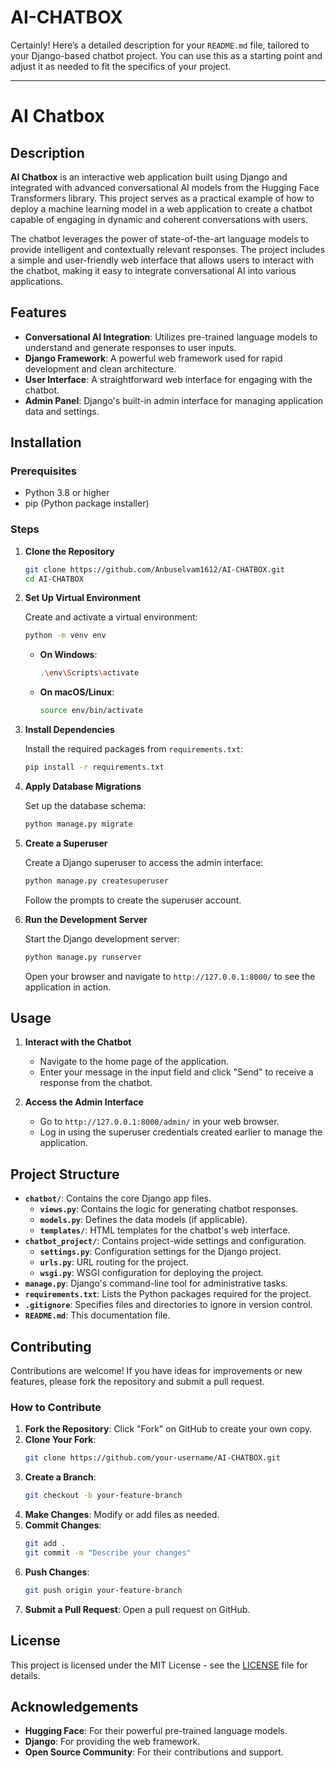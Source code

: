 # AI-CHATBOX
Certainly! Here’s a detailed description for your `README.md` file, tailored to your Django-based chatbot project. You can use this as a starting point and adjust it as needed to fit the specifics of your project.

---

# AI Chatbox

## Description

**AI Chatbox** is an interactive web application built using Django and integrated with advanced conversational AI models from the Hugging Face Transformers library. This project serves as a practical example of how to deploy a machine learning model in a web application to create a chatbot capable of engaging in dynamic and coherent conversations with users.

The chatbot leverages the power of state-of-the-art language models to provide intelligent and contextually relevant responses. The project includes a simple and user-friendly web interface that allows users to interact with the chatbot, making it easy to integrate conversational AI into various applications.

## Features

- **Conversational AI Integration**: Utilizes pre-trained language models to understand and generate responses to user inputs.
- **Django Framework**: A powerful web framework used for rapid development and clean architecture.
- **User Interface**: A straightforward web interface for engaging with the chatbot.
- **Admin Panel**: Django's built-in admin interface for managing application data and settings.

## Installation

### Prerequisites

- Python 3.8 or higher
- pip (Python package installer)

### Steps

1. **Clone the Repository**

   ```bash
   git clone https://github.com/Anbuselvam1612/AI-CHATBOX.git
   cd AI-CHATBOX
   ```

2. **Set Up Virtual Environment**

   Create and activate a virtual environment:

   ```bash
   python -m venv env
   ```

   - **On Windows**:
     ```bash
     .\env\Scripts\activate
     ```

   - **On macOS/Linux**:
     ```bash
     source env/bin/activate
     ```

3. **Install Dependencies**

   Install the required packages from `requirements.txt`:

   ```bash
   pip install -r requirements.txt
   ```

4. **Apply Database Migrations**

   Set up the database schema:

   ```bash
   python manage.py migrate
   ```

5. **Create a Superuser**

   Create a Django superuser to access the admin interface:

   ```bash
   python manage.py createsuperuser
   ```

   Follow the prompts to create the superuser account.

6. **Run the Development Server**

   Start the Django development server:

   ```bash
   python manage.py runserver
   ```

   Open your browser and navigate to `http://127.0.0.1:8000/` to see the application in action.

## Usage

1. **Interact with the Chatbot**

   - Navigate to the home page of the application.
   - Enter your message in the input field and click "Send" to receive a response from the chatbot.

2. **Access the Admin Interface**

   - Go to `http://127.0.0.1:8000/admin/` in your web browser.
   - Log in using the superuser credentials created earlier to manage the application.

## Project Structure

- **`chatbot/`**: Contains the core Django app files.
  - **`views.py`**: Contains the logic for generating chatbot responses.
  - **`models.py`**: Defines the data models (if applicable).
  - **`templates/`**: HTML templates for the chatbot's web interface.
- **`chatbot_project/`**: Contains project-wide settings and configuration.
  - **`settings.py`**: Configuration settings for the Django project.
  - **`urls.py`**: URL routing for the project.
  - **`wsgi.py`**: WSGI configuration for deploying the project.
- **`manage.py`**: Django's command-line tool for administrative tasks.
- **`requirements.txt`**: Lists the Python packages required for the project.
- **`.gitignore`**: Specifies files and directories to ignore in version control.
- **`README.md`**: This documentation file.

## Contributing

Contributions are welcome! If you have ideas for improvements or new features, please fork the repository and submit a pull request.

### How to Contribute

1. **Fork the Repository**: Click "Fork" on GitHub to create your own copy.
2. **Clone Your Fork**: 
   ```bash
   git clone https://github.com/your-username/AI-CHATBOX.git
   ```
3. **Create a Branch**: 
   ```bash
   git checkout -b your-feature-branch
   ```
4. **Make Changes**: Modify or add files as needed.
5. **Commit Changes**: 
   ```bash
   git add .
   git commit -m "Describe your changes"
   ```
6. **Push Changes**: 
   ```bash
   git push origin your-feature-branch
   ```
7. **Submit a Pull Request**: Open a pull request on GitHub.

## License

This project is licensed under the MIT License - see the [LICENSE](LICENSE) file for details.

## Acknowledgements

- **Hugging Face**: For their powerful pre-trained language models.
- **Django**: For providing the web framework.
- **Open Source Community**: For their contributions and support.
